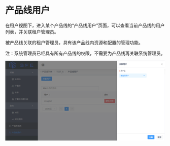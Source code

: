 # 产品线用户

在租户视图下，进入某个产品线的“产品线用户”页面，可以查看当前产品线的用户列表，并关联租户管理员。

被产品线关联的租户管理员，具有该产品线内资源和配置的管理功能。

注：系统管理员已经具有所有产品线的权限，不需要为产品线再关联系统管理员。

![](../media/product_user.png)

